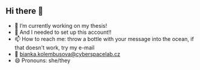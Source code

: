 ## Hi there 👋

- 🔭 I’m currently working on my thesis!
- 🌱 And I needed to set up this account!!
- 📫 How to reach me: throw a bottle with your message into the ocean, if that doesn't work, try my e-mail
- 🌊 bianka.kolembusova@cyberspacelab.cz
- 😄 Pronouns: she/they
